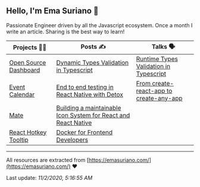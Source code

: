 ## Hello, I'm Ema Suriano 👋

Passionate Engineer driven by all the Javascript ecosystem. Once a month I write an article. Sharing is the best way to learn!


| Projects 👨‍💻 | Posts ✍️ | Talks 🗣 |
| --- | --- | --- |
| [Open Source Dashboard](https://github.com/EmaSuriano/oss-project-dashboard) | [Dynamic Types Validation in Typescript](https://emasuriano.com/blog/Dynamic-Types-Validation-in-Typescript) | [Runtime Types Validation in Typescript](https://slides.com/emasuriano/runtime-types-validation-in-typescript) |
| [Event Calendar](https://github.com/EmaSuriano/gatsby-starter-event-calendar) | [End to end testing in React Native with Detox](https://emasuriano.com/blog/End-to-end-testing-in-React-Native-with-Detox) | [From create-react-app to create-any-app](https://from-cra-to-caa.netlify.app) |
| [Mate](https://github.com/EmaSuriano/gatsby-starter-mate) | [Building a maintainable Icon System for React and React Native](https://emasuriano.com/blog/Building-a-maintainable-Icon-System-for-React-and-React-Native) |  |
| [React Hotkey Tooltip](https://github.com/EmaSuriano/react-hotkey-tooltip) | [Docker for Frontend Developers](https://emasuriano.com/blog/Docker-for-Frontend-Developers) |  |

---

All resources are extracted from [https://emasuriano.com/](https://emasuriano.com/) ❤️

Last update: _11/2/2020, 5:16:55 AM_